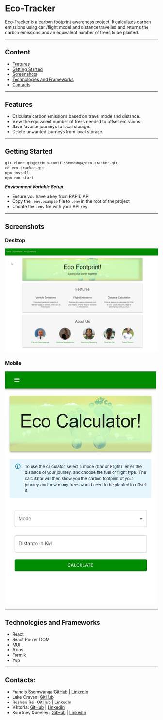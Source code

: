 # Eco-Tracker

Eco-Tracker is a carbon footprint awareness project. It calculates carbon emissions using car /flight model and distance travelled and returns the carbon emissions and an equivalent number of trees to be planted.

---

## Content

- [Features](#features)
- [Getting Started](#getting-started)
- [Screenshots](#screenshots)
- [Technologies and Frameworks](#technologies-and-frameworks)
- [Contacts](#contacts)

---

## Features

- Calculate carbon emissions based on travel mode and distance.
- View the equivalent number of trees needed to offset emissions.
- Save favorite journeys to local storage.
- Delete unwanted journeys from local storage.

---

## Getting Started

```shell
git clone git@github.com:f-ssemwanga/eco-tracker.git
cd eco-tracker.git
npm install
npm run start
```

**_Environment Variable Setup_**

- Ensure you have a key from [RAPID API](https://rapidapi.com/)
- Copy the `.env.example` file to `.env` in the root of the project.
- Update the `.env` file with your API key

---

## Screenshots

### Desktop

![Eco Calculator Mobile](./src/images/eco-calc-desktop.png)

### Mobile

![Eco Calculator Mobile](./src/images/eco-calc-mobile.png)

---

## Technologies and Frameworks

- React
- React Router DOM
- MUI
- Axios
- Formik
- Yup

---

## Contacts:

- Francis Ssemwanga:[GitHub](https://github.com/f-ssemwanga) | [LinkedIn](https://www.linkedin.com/in/francis-ssemwanga-897a7112a/)
- Luke Craven: [GitHub](https://github.com/N20-Dev)
- Roshan Rai: [GitHub](https://github.com/LordNinth) | [LinkedIn]()
- Viktoria: [GitHub](https://github.com/Vikkk111) | [LinkedIn](https://www.linkedin.com/in/viktoriia-moskalenko-085376241/)
- Kourtney Queeley : [GitHub](https://github.com/Kourtneyq2) | [LinkedIn](https://www.linkedin.com/in/kourtney-queeley//)
